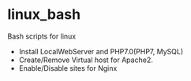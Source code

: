 # linux_bash
Bash scripts for linux
- Install LocalWebServer and PHP7.0(PHP7, MySQL) 
- Create/Remove Virtual host for Apache2.
- Enable/Disable sites for Nginx
